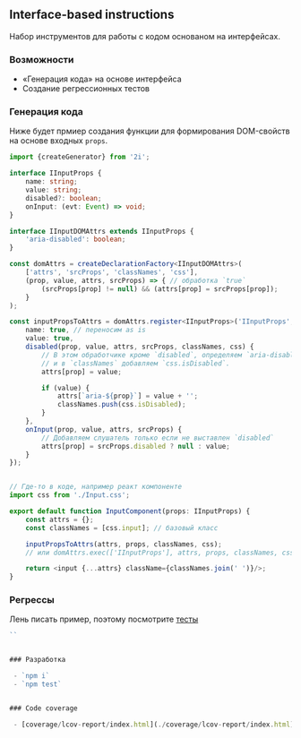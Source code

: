 Interface-based instructions
----------------------------
Набор инструментов для работы с кодом основаном на интерфейсах.


### Возможности

 - «Генерация кода» на основе интерфейса
 - Создание регрессионных тестов


### Генерация кода
Ниже будет прмиер создания функции для формирования DOM-свойств на основе входных `props`.

```ts
import {createGenerator} from '2i';

interface IInputProps {
	name: string;
	value: string;
	disabled?: boolean;
	onInput: (evt: Event) => void;
}

interface IInputDOMAttrs extends IInputProps {
	'aria-disabled': boolean;
}

const domAttrs = createDeclarationFactory<IInputDOMAttrs>(
	['attrs', 'srcProps', 'classNames', 'css'],
	(prop, value, attrs, srcProps) => { // обработка `true`
		(srcProps[prop] != null) && (attrs[prop] = srcProps[prop]);
	}
);

const inputPropsToAttrs = domAttrs.register<IInputProps>('IInputProps', {
	name: true, // переносим as is
	value: true,
	disabled(prop, value, attrs, srcProps, classNames, css) {
		// В этом обработчике кроме `disabled`, определяем `aria-disabled`
		// и в `classNames` добавляем `css.isDisabled`.
		attrs[prop] = value;

		if (value) {
			attrs[`aria-${prop}`] = value + '';
			classNames.push(css.isDisabled);
		}
	},
	onInput(prop, value, attrs, srcProps) {
		// Добавляем слушатель только если не выставлен `disabled`
		attrs[prop] = srcProps.disabled ? null : value;
	}
});


// Где-то в коде, например реакт компоненте
import css from './Input.css';

export default function InputComponent(props: IInputProps) {
	const attrs = {};
	const classNames = [css.input]; // базовый класс

	inputPropsToAttrs(attrs, props, classNames, css);
	// или domAttrs.exec(['IInputProps'], attrs, props, classNames, css);

	return <input {...attrs} className={classNames.join(' ')}/>;
}
```


### Регрессы
Лень писать пример, поэтому посмотрите [тесты](./src/regression/regression.tests.ts)

```ts
``


### Разработка

 - `npm i`
 - `npm test`


### Code coverage

 - [coverage/lcov-report/index.html](./coverage/lcov-report/index.html)
